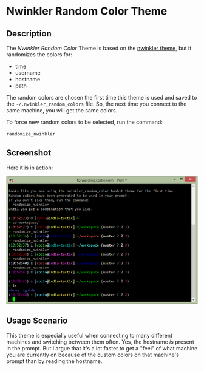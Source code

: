 # Nwinkler Random Color Theme

## Description

The *Nwinkler Random Color* Theme is based on the [nwinkler theme](https://github.com/Bash-it/bash-it/wiki/Themes#nwinkler), but it randomizes the colors for:

* time
* username
* hostname
* path

The random colors are chosen the first time this theme is used and saved to the `~/.nwinkler_random_colors` file. So, the next time you connect to the same machine, you will get the same colors.

To force new random colors to be selected, run the command:

```sh
randomize_nwinkler
```

## Screenshot

Here it is in action:

![alt text](screenshot.png "Nwinkler Random Color Theme in Action!")

## Usage Scenario

This theme is especially useful when connecting to many different machines and switching between them often. Yes, the hostname *is* present in the prompt. But I argue that it's a lot faster to get a "feel" of what machine you are currently on because of the custom colors on that machine's prompt than by reading the hostname.

